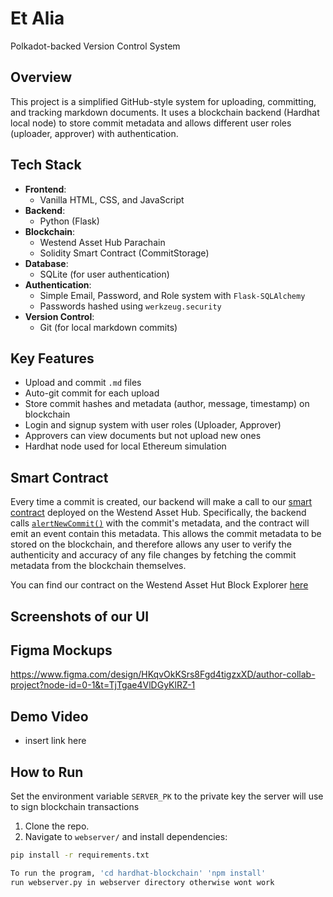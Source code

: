 # Et Alia 
Polkadot-backed Version Control System

## Overview
This project is a simplified GitHub-style system for uploading, committing, and tracking markdown documents. 
It uses a blockchain backend (Hardhat local node) to store commit metadata and allows different user roles 
(uploader, approver) with authentication.

## Tech Stack

- **Frontend**: 
  - Vanilla HTML, CSS, and JavaScript
- **Backend**: 
  - Python (Flask)
- **Blockchain**: 
  - Westend Asset Hub Parachain
  - Solidity Smart Contract (CommitStorage)
- **Database**:
  - SQLite (for user authentication)
- **Authentication**:
  - Simple Email, Password, and Role system with `Flask-SQLAlchemy`
  - Passwords hashed using `werkzeug.security`
- **Version Control**:
  - Git (for local markdown commits)

## Key Features

- Upload and commit `.md` files
- Auto-git commit for each upload
- Store commit hashes and metadata (author, message, timestamp) on blockchain
- Login and signup system with user roles (Uploader, Approver)
- Approvers can view documents but not upload new ones
- Hardhat node used for local Ethereum simulation

## Smart Contract

Every time a commit is created, our backend will make a call to our [smart contract](./hardhat-blockchain/contracts/CommitStorage.sol) deployed on the Westend Asset Hub. Specifically, the backend calls [`alertNewCommit()`](./hardhat-blockchain/contracts/CommitStorage.sol#L7) with the commit's metadata, and the contract will emit an event contain this metadata. This allows the commit metadata to be stored on the blockchain, and therefore allows any user to verify the authenticity and accuracy of any file changes by fetching the commit metadata from the blockchain themselves.

You can find our contract on the Westend Asset Hut Block Explorer [here](https://blockscout-asset-hub.parity-chains-scw.parity.io/address/0x031a0698CCcB123504d0320b5edC01128529901A)

## Screenshots of our UI

## Figma Mockups
https://www.figma.com/design/HKqvOkKSrs8Fgd4tigzxXD/author-collab-project?node-id=0-1&t=TjTgae4VlDGyKlRZ-1

## Demo Video

- insert link here

## How to Run

Set the environment variable `SERVER_PK` to the private key the server will use to sign blockchain transactions

1. Clone the repo.
2. Navigate to `webserver/` and install dependencies:

```bash
pip install -r requirements.txt

To run the program, 'cd hardhat-blockchain' 'npm install'
run webserver.py in webserver directory otherwise wont work


